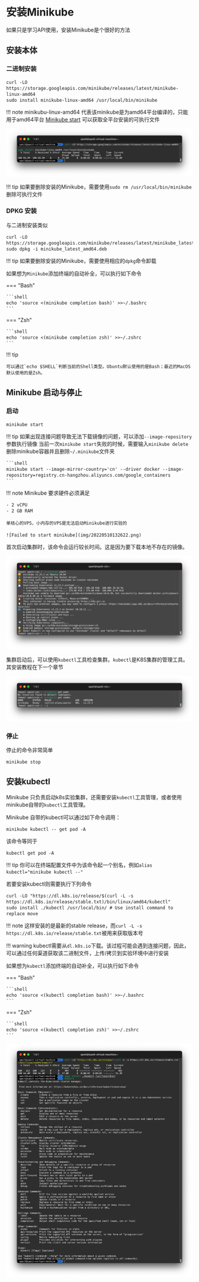 # 安装Minikube

如果只是学习API使用，安装Minikube是个很好的方法

## 安装本体

### 二进制安装

```shell
curl -LO https://storage.googleapis.com/minikube/releases/latest/minikube-linux-amd64
sudo install minikube-linux-amd64 /usr/local/bin/minikube
```

!!! note
    minikubu-linux-amd64 代表该minikube是为amd64平台编译的，只能用于amd64平台
    [Minikube start](https://minikube.sigs.k8s.io/docs/start/) 可以获取全平台安装的可执行文件

![Minikube installation](img/20220417230357.png)

!!! tip
    如果要删除安装的Minikube，需要使用`sudo rm /usr/local/bin/minikube`删除可执行文件

### DPKG 安装

与二进制安装类似

```shell
curl -LO https://storage.googleapis.com/minikube/releases/latest/minikube_latest_amd64.deb
sudo dpkg -i minikube_latest_amd64.deb
```

!!! tip
    如果要删除安装的Minikube，需要使用相应的`dpkg`命令卸载

如果想为`Minikube`添加终端的自动补全，可以执行如下命令

=== "Bash"

    ```shell
    echo 'source <(minikube completion bash)' >>~/.bashrc
    ```

=== "Zsh"

    ```shell
    echo 'source <(minikube completion zsh)' >>~/.zshrc
    ```

!!! tip

    可以通过`echo $SHELL`判断当前的Shell类型。Ubuntu默认使用的是Bash；最近的MacOS默认使用的是Zsh。

## Minikube 启动与停止

### 启动

```shell
minikube start
```

!!! tip
    如果出现连接问题导致无法下载镜像的问题，可以添加`--image-repository`参数执行镜像
    当前一次`minikube start`失败的时候，需要输入`minikube delete`删除minikube容器并且删除`~/.minikube`文件夹

    ```shell
    minikube start --image-mirror-country='cn' --driver docker --image-repository=registry.cn-hangzhou.aliyuncs.com/google_containers
    ```

!!! note
    Minikube 要求硬件必须满足

    - 2 vCPU
    - 2 GB RAM

    单核心的VPS，小内存的VPS是无法启动Minikube进行实验的

    ![Failed to start minikube](img/20220510132622.png)  

首次启动集群时，该命令会运行较长时间。这是因为要下载本地不存在的镜像。

![Minikube start](img/20220510133417.png)

集群启动后，可以使用`kubectl`工具检查集群。`kubectl`是K8S集群的管理工具。其安装教程在下一个章节

![Inspect Minikube](img/20220510133506.png)  

### 停止

停止的命令非常简单

```shell
minikube stop
```

## 安装kubectl

Minikube 只负责启动k8s实验集群，还需要安装`kubectl`工具管理，或者使用minikube自带的`kubectl`工具管理。

Minikube 自带的kubectl可以通过如下命令调用：

```shell
minikube kubectl -- get pod -A
```

该命令等同于

```shell
kubectl get pod -A
```

!!! tip
    你可以在终端配置文件中为该命令起一个别名，例如`alias kubectl="minikube kubectl --"`

若要安装kubectl则需要执行下列命令

```shell
curl -LO "https://dl.k8s.io/release/$(curl -L -s https://dl.k8s.io/release/stable.txt)/bin/linux/amd64/kubectl"
sudo install ./kubectl /usr/local/bin/ # Use install command to replace move
```

!!! note
    这样安装的是最新的stable release，而`curl -L -s https://dl.k8s.io/release/stable.txt`被用来获取版本号

!!! warning
    kubectl需要从`dl.k8s.io`下载。该过程可能会遇到连接问题，因此，可以通过任何渠道获取该二进制文件，上传/拷贝到实验环境中进行安装

如果想为`kubectl`添加终端的自动补全，可以执行如下命令

=== "Bash"

    ```shell
    echo 'source <(kubectl completion bash)' >>~/.bashrc
    ```

=== "Zsh"

    ```shell
    echo 'source <(kubectl completion zsh)' >>~/.zshrc
    ```

![Kubctl installation](img/20220417225246.png)
